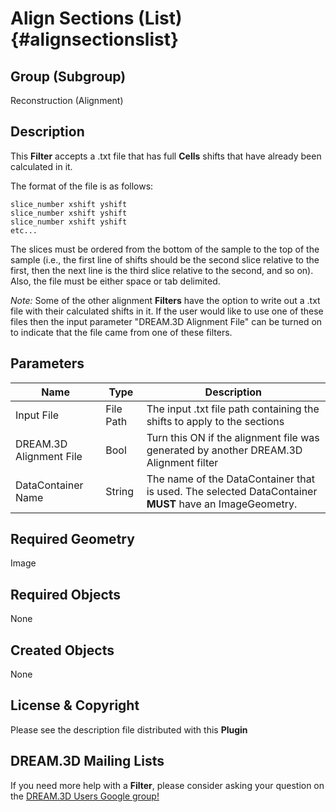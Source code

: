 Align Sections (List) {#alignsectionslist}
======

## Group (Subgroup) ##
Reconstruction (Alignment)

## Description ##
This **Filter** accepts a .txt file that has full **Cells** shifts that have already been calculated in it.  

The format of the file is as follows:

    slice_number xshift yshift
    slice_number xshift yshift
    slice_number xshift yshift
    etc...

The slices must be ordered from the bottom of the sample to the top of the sample (i.e., the first line of shifts should be the second slice relative to the first, then the next line is the third slice relative to the second, and so on). Also, the file must be either space or tab delimited.

*Note:* Some of the other alignment **Filters** have the option to write out a .txt file with their calculated shifts in it. If the user would like to use one of these files then the input parameter "DREAM.3D Alignment File" can be turned on to indicate that the file came from one of these filters.


## Parameters ##
| Name | Type | Description |
|------|------| ----------- |
| Input File | File Path | The input .txt file path containing the shifts to apply to the sections |
| DREAM.3D Alignment File | Bool | Turn this ON if the alignment file was generated by another DREAM.3D Alignment filter |
| DataContainer Name | String | The name of the DataContainer that is used. The selected DataContainer  **MUST** have an ImageGeometry. |

## Required Geometry ##
Image

## Required Objects ##
None

## Created Objects ##
None

## License & Copyright ##

Please see the description file distributed with this **Plugin**

## DREAM.3D Mailing Lists ##

If you need more help with a **Filter**, please consider asking your question on the [DREAM.3D Users Google group!](https://groups.google.com/forum/?hl=en#!forum/dream3d-users)


